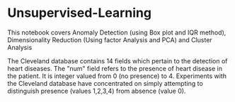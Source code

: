 # Unsupervised-Learning

This notebook covers Anomaly Detection (using Box plot and IQR method), Dimensionality Reduction (Using factor Analysis and PCA) and Cluster Analysis

The Cleveland database contains 14 fields which pertain to the detection of heart diseases. The "num" field refers to the presence of heart disease in the patient. It is integer valued from 0 (no presence) to 4. Experiments with the Cleveland database have concentrated on simply attempting to distinguish presence (values 1,2,3,4) from absence (value 0).

